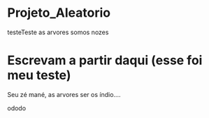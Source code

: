 # Projeto_Aleatorio
testeTeste
as arvores somos nozes
# Escrevam a partir daqui (esse foi meu teste)



Seu zé mané, as arvores ser os índio....

ododo
